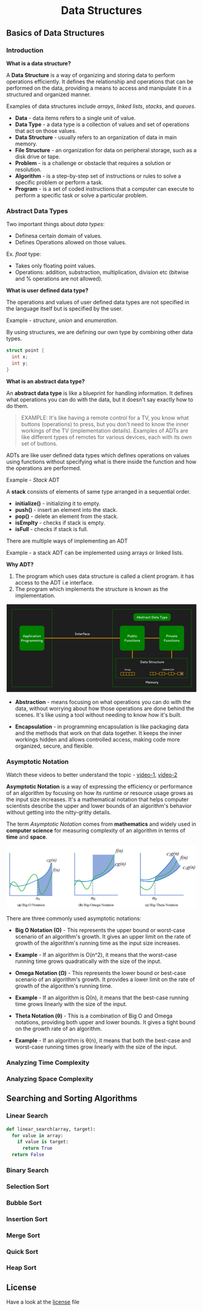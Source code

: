 <!-- <p align="center"><strong>Lecture Notes • Source Code • Resources • by @Shavkatjon-O</strong></p> -->

<!-- <p align="center">Your must-have cheat sheet on Data Structures and Algorithms! 🚀</p> -->

<!-- > Welcome to the Data Structures and Algorithms repository! This repository contains lecture notes and source code implementations of various data structures and algorithms in C++, Java, and Python. -->

<!-- **Made by** [Shavkatjon-O](https://github.com/Shavkatjon-O) ⚡️ -->

<!-- <h1 align="center">Data Structures and Algorithms</h1> -->

<!-- ![Data Structures and Computer Algorithms](images/dsa-main.png) -->

<!-- ![Line](images/line.png) -->

<!-- ## Resources

- Data Structures and Algorithms by [Abdul Bari](https://www.youtube.com/watch?v=0IAPZzGSbME&list=PLAXnLdrLnQpRcveZTtD644gM9uzYqJCwr)
- Data Structures by [Neso Academy](https://www.youtube.com/watch?v=xLetJpcjHS0&list=PLBlnK6fEyqRj9lld8sWIUNwlKfdUoPd1Y) -->

<!-- ## Table of Contents -->

<!-- - [Data Structures](#data-structures)
  - [Basics of Data Structures](#basics-of-data-structures)
    - [Introduction](#introduction)
    - [Abstract Data Types](#abstract-data-types)
    - [Asymptotic Notation (O, Ω, Θ)](#asymptotic-notation)
    - [Analyzing Time Complexity](#analyzing-time-complexity)
    - [Analyzing Space Compexity](#analyzing-space-complexity)
  - [Searching and Sorting Algorithms](#searching-and-sorting-algorithms)
    - [Linear Search](#linear-search)
    - [Binary Search](#binary-search)
    - [Selection Sort](#selection-sort)
    - [Bubble Sort](#bubble-sort)
    - [Insertion Sort](#insertion-sort)
    - [Merge Sort](#merge-sort)
    - [Quick Sort](#quick-sort)
    - [Heap Sort](#heap-sort)
- [Computer Algorithms](#computer-algorithms) -->

<!-- ![Line](images/line.png) -->

<h1 align="center">Data Structures</h1>

<!-- ![Data Structures](images/data-structures-1.png) -->

<!-- ![Line](images/line.png) -->

## Basics of Data Structures

### Introduction

**What is a data structure?**

A **Data Structure** is a way of organizing and storing data to perform operations efficiently. It defines the relationship and operations that can be performed on the data, providing a means to access and manipulate it in a structured and organized manner.

Examples of data structures include *arrays*, *linked lists*, *stacks*, and *queues*.

- **Data** - data items refers to a single unit of value.
- **Data Type** - a data type is a collection of values and set of operations that act on those values.
- **Data Structure** - usually refers to an organization of data in main memory.
- **File Structure** - an organization for data on peripheral storage, such as a disk drive or tape.
- **Problem** - is a challenge or obstacle that requires a solution or resolution.
- **Algorithm** - is a step-by-step set of instructions or rules to solve a specific problem or perform a task.
- **Program** - is a set of coded instructions that a computer can execute to perform a specific task or solve a particular problem.

### Abstract Data Types

Two important things about *data types*:
- Definesa certain domain of values.
- Defines Operations allowed on those values.

Ex. *float* type:
- Takes only floating point values.
- Operations: addition, substraction, multiplication, division etc (bitwise and % operations are not allowed).

**What is user defined data type?**

The operations and values of user defined data types are not specified in the language itself but is specified by the user.

Example - *structure*, *union* and *enumeration*.

By using structures, we are defining our own type by combining other data types.

```cpp
struct point {
  int x;
  int y;
}
```

**What is an abstract data type?**

An **abstract data type** is like a blueprint for handling information. It defines what operations you can do with the data, but it doesn't say exactly how to do them.

> EXAMPLE: It's like having a remote control for a TV, you know what buttons (operations) to press, but you don't need to know the inner workings of the TV (implementation details). Examples of ADTs are like different types of remotes for various devices, each with its own set of buttons.

ADTs are like user defined data types which defines operations on values using functions without specifying what is there inside the function and how the operations are performed.

Example - *Stack* ADT

A **stack** consists of elements of same type arranged in a sequential order.

- **initialize()** - initializing it to empty.
- **push()** - insert an element into the stack.
- **pop()** - delete an element from the stack.
- **isEmplty** - checks if stack is empty.
- **isFull** - checks if stack is full.

There are multiple ways of implementing an ADT

Example - a stack ADT can be implemented using arrays or linked lists.

**Why ADT?**

1. The program which uses data structure is called a client program. it has access to the ADT i.e interface.
2. The program which implements the structure is known as the implementation.

![ADT](images/abstract-data-types-1.png)

- **Abstraction** - means focusing on what operations you can do with the data, without worrying about how those operations are done behind the scenes. It's like using a tool without needing to know how it's built.

- **Encapsulation** - in programming encapsulation is like packaging data and the methods that work on that data together. It keeps the inner workings hidden and allows controlled access, making code more organized, secure, and flexible.

### Asymptotic Notation

Watch these videos to better understand the topic - [video-1](https://www.youtube.com/watch?v=A03oI0znAoc&t=427s), [video-2](https://www.youtube.com/watch?v=Nd0XDY-jVHs)

**Asymptotic Notation** is a way of expressing the efficiency or performance of an algorithm by focusing on how its runtime or resource usage grows as the input size increases. It's a mathematical notation that helps computer scientists describe the upper and lower bounds of an algorithm's behavior without getting into the nitty-gritty details.

The term *Asymptotic Notation* comes from **mathematics** and widely used in **computer science** for measuring complexity of an algorithm in terms of **time** and **space**.

![Asymptotic Notation](images/asymptotic-notation.png)

There are three commonly used asymptotic notations:

- **Big O Notation (O)** - This represents the upper bound or worst-case scenario of an algorithm's growth. It gives an upper limit on the rate of growth of the algorithm's running time as the input size increases.

- **Example** - If an algorithm is O(n^2), it means that the worst-case running time grows quadratically with the size of the input.

- **Omega Notation (Ω)** - This represents the lower bound or best-case scenario of an algorithm's growth. It provides a lower limit on the rate of growth of the algorithm's running time.

- **Example** - If an algorithm is Ω(n), it means that the best-case running time grows linearly with the size of the input.

- **Theta Notation (θ)** - This is a combination of Big O and Omega notations, providing both upper and lower bounds. It gives a tight bound on the growth rate of an algorithm.

- **Example** - If an algorithm is θ(n), it means that both the best-case and worst-case running times grow linearly with the size of the input.

### Analyzing Time Complexity
### Analyzing Space Complexity

## Searching and Sorting Algorithms

### Linear Search

```python
def linear_search(array, target):
  for value in array:
    if value is target:
      return True
  return False
```

### Binary Search
### Selection Sort
### Bubble Sort
### Insertion Sort
### Merge Sort
### Quick Sort
### Heap Sort


<!-- ![Line](images/line.png) -->

## License
Have a look at the [license](https://github.com/Shavkatjon-O/dsa-lecture-notes/blob/main/LICENSE) file